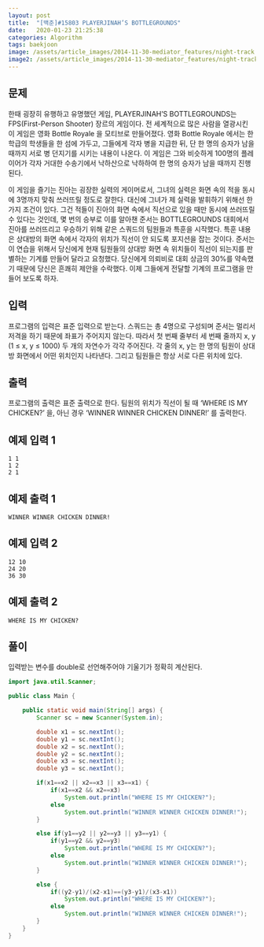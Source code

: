 ```yaml
---
layout: post
title:  "[백준]#15803 PLAYERJINAH’S BOTTLEGROUNDS"
date:   2020-01-23 21:25:38
categories: Algorithm
tags: baekjoon
image: /assets/article_images/2014-11-30-mediator_features/night-track.JPG
image2: /assets/article_images/2014-11-30-mediator_features/night-track-mobile.JPG
---
```

문제
--------------------

한때 굉장히 유행하고 유명했던 게임, PLAYERJINAH’S BOTTLEGROUNDS는 FPS(First-Person Shooter) 장르의 게임이다. 전 세계적으로 많은 사람을 열광시킨 이 게임은 영화 Bottle Royale 을 모티브로 만들어졌다. 영화 Bottle Royale 에서는 한 학급의 학생들을 한 섬에 가두고, 그들에게 각자 병을 지급한 뒤, 단 한 명의 승자가 남을 때까지 서로 병 던지기를 시키는 내용이 나온다. 이 게임은 그와 비슷하게 100명의 플레이어가 각자 거대한 수송기에서 낙하산으로 낙하하여 한 명의 승자가 남을 때까지 진행된다.

이 게임을 즐기는 진아는 굉장한 실력의 게이머로서, 그녀의 실력은 화면 속의 적을 동시에 3명까지 맞춰 쓰러뜨릴 정도로 잘한다. 대신에 그녀가 제 실력을 발휘하기 위해선 한 가지 조건이 있다. 그건 적들이 진아의 화면 속에서 직선으로 있을 때만 동시에 쓰러뜨릴 수 있다는 것인데, 몇 번의 승부로 이를 알아챈 준서는 BOTTLEGROUNDS 대회에서 진아를 쓰러뜨리고 우승하기 위해 같은 스쿼드의 팀원들과 특훈을 시작했다. 특훈 내용은 상대방의 화면 속에서 각자의 위치가 직선이 안 되도록 포지션을 잡는 것이다. 준서는 이 연습을 위해서 당신에게 현재 팀원들의 상대방 화면 속 위치들이 직선이 되는지를 판별하는 기계를 만들어 달라고 요청했다. 당신에게 의뢰비로 대회 상금의 30%를 약속했기 때문에 당신은 흔쾌히 제안을 수락했다. 이제 그들에게 전달할 기계의 프로그램을 만들어 보도록 하자.

입력
---------------------------

프로그램의 입력은 표준 입력으로 받는다. 스쿼드는 총 4명으로 구성되며 준서는 멀리서 저격을 하기 때문에 좌표가 주어지지 않는다. 따라서 첫 번째 줄부터 세 번째 줄까지 x, y (1 ≤ x, y ≤ 1000) 두 개의 자연수가 각각 주어진다. 각 줄의 x, y는 한 명의 팀원이 상대방 화면에서 어떤 위치인지 나타낸다. 그리고 팀원들은 항상 서로 다른 위치에 있다.

출력
----------------

프로그램의 출력은 표준 출력으로 한다. 팀원의 위치가 직선이 될 때 ‘WHERE IS MY CHICKEN?’ 을, 아닌 경우 ‘WINNER WINNER CHICKEN DINNER!’ 를 출력한다.

예제 입력 1 
----------------------

```
1 1
1 2
2 1
```

예제 출력 1 
------------------------

```
WINNER WINNER CHICKEN DINNER!
```

예제 입력 2
----------------------

```
12 10
24 20
36 30
```

예제 출력 2
----------------------

```
WHERE IS MY CHICKEN?
```

풀이
--------------------------

입력받는 변수를 double로 선언해주어야 기울기가 정확히 계산된다.

```java
import java.util.Scanner;

public class Main {

    public static void main(String[] args) {
        Scanner sc = new Scanner(System.in);

        double x1 = sc.nextInt();
        double y1 = sc.nextInt();
        double x2 = sc.nextInt();
        double y2 = sc.nextInt();
        double x3 = sc.nextInt();
        double y3 = sc.nextInt();

        if(x1==x2 || x2==x3 || x3==x1) {
            if(x1==x2 && x2==x3)
                System.out.println("WHERE IS MY CHICKEN?");
            else
                System.out.println("WINNER WINNER CHICKEN DINNER!");
        }

        else if(y1==y2 || y2==y3 || y3==y1) {
            if(y1==y2 && y2==y3)
                System.out.println("WHERE IS MY CHICKEN?");
            else
                System.out.println("WINNER WINNER CHICKEN DINNER!");
        }

        else {
            if((y2-y1)/(x2-x1)==(y3-y1)/(x3-x1))
                System.out.println("WHERE IS MY CHICKEN?");
            else
                System.out.println("WINNER WINNER CHICKEN DINNER!");
        }
    }
}
```
